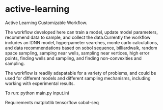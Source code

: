 # active-learning

Active Learning Customizable Workflow. 

The workflow developed here can train a model, update model parameters, recommend data to sample, and collect the data.Currently the workflow includes an IDNN model, hyperpameter searches, monte carlo calculations, and data recommendations based on sobol sequence, billiardwalk, random space sampling, samping near wells, sampling near vertices, high error points, finding wells and sampling, and finding non-convexities and sampling. 

The workflow is readily adapatable for a variety of problems, and could be used for different models and different sampling mechanisms, including working with experimental results. 


To run:
python main.py input.ini


Requirements
matplotlib
tensorflow
sobol-seq
